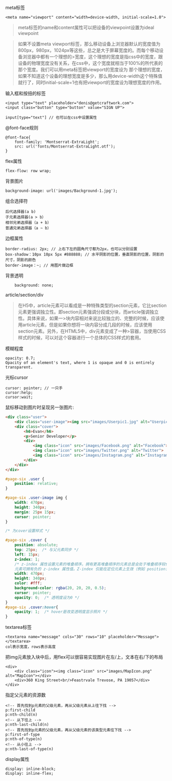 meta标签

    <meta name="viewport" content="width=device-width, initial-scale=1.0">

>meta标签的name和content属性可以把设备的viewpoint设置为ideal viewpoint

>如果不设置meta viewport标签，那么移动设备上浏览器默认的宽度值为800px，980px，1024px等这些，总之是大于屏幕宽度的。而每个移动设备浏览器中都有一个理想的>宽度，这个理想的宽度是指css中的宽度，跟设备的物理宽度没有关系，在css中，这个宽度就相当于100%的所代表的那个宽度。我们可以用meta标签把viewport的宽度设为
>那个理想的宽度，如果不知道这个设备的理想宽度是多少，那么用device-width这个特殊值就行了，同时initial-scale=1也有把viewport的宽度设为理想宽度的作用。

输入框和按扭的标签

    <input type="text" placeholder="denis@getcraftwork.com">
    <input class="button" type="button" value="SIGN UP">

    input[type="text"] // 也可以在css中设置属性

@font-face规则

    @font-face{
        font-family: 'Montserrat-ExtraLight';
        src: url('fonts/Montserrat-ExtraLight.otf');
    }

flex属性

    flex-flow: row wrap;

背景图片
    
    background-image: url('images/Background-1.jpg');

组合选择符

    后代选择器(a b)
    子元素选择器(a > b）
    相邻兄弟选择器（a + b）
    普通兄弟选择器（a ~ b）

边框属性

    border-radius: 2px; // 上右下左的圆角尺寸都为2px，也可以分别设置
    box-shadow：10px 10px 5px #888888; // 水平阴影的位置，垂直阴影的位置，阴影的尺寸，阴影的颜色
    border-image：~; // 用图片做边框

背景透明

        background: none;

article/section/div

>在H5中，article元素可以看成是一种特殊类型的section元素，它比section元素更强调独立性。即section元素强调分段或分块，而article强调独立性。具体来说，如果一>块内容相对来说比较独立的、完整的时候，应该使用article元素，但是如果你想将一块内容分成几段的时候，应该使用section元素。另外，在HTML5中，div元素变成了一种>容器，当使用CSS样式的时候，可以对这个容器进行一个总体的CSS样式的套用。

模糊程度

    opacity: 0.7;
    Opacity of an element's text, where 1 is opaque and 0 is entirely transparent.

光标cursor

    cursor: pointer; // 一只手
    cursor:help;
    cursor:wait;

鼠标移动到图片时呈现另一张图片:

```html
<div class="user">
    <div class="user-image"><img src="images/Userpic1.jpg" alt="Userpic1"></div>
    <div class="cover">
        <h6>Evan</h6>
        <p>Senior Developer</p>
        <div>
            <img class="icon" src="images/Facebook.png" alt="Facebook">
            <img class="icon" src="images/Twitter.png" alt="Twitter">
            <img class="icon" src="images/Instagram.png" alt="Instagram">
        </div>
    </div>
</div>
```

```css
#page-six .user {
    position: relative;
}

#page-six .user-image img {
    width: 470px;
    height: 340px;
    margin: 25px 15px;
    cursor: pointer;
}

/* 为cover设置样式 */

#page-six .cover {
    position: absolute;
    top: 25px;  /* 与父元素同步 */
    left: 15px;
    z-index: 1;  
    /* z-index 属性设置元素的堆叠顺序。拥有更高堆叠顺序的元素总是会处于堆叠顺序较低的元素的前面。
    元素可拥有负的 z-index 属性值。Z-index 仅能在定位元素上生效（例如 position:absolute;）！ */
    width: 470px; 
    height: 340px;
    color: #fff;
    background-color: rgba(20, 20, 20, 0.5);
    cursor: pointer;
    opacity: 0;  /* 透明度设为0 */
}
#page-six .cover:hover{
    opacity: 1;  /* hover是改变透明度显示照片 */
}
```

textarea标签

    <textarea name="message" cols="30" rows="10" placeholder="Message"></textarea>
    col表示宽度，rows表示高度

把img元素放入块中后，用flex可以很容易实现图片在左/上，文本在右/下的布局

    <div>
        <div class="icon"><img class="icon" src="images/MapIcon.png" alt="MapIcon"></div>
        <div>360 King Street<br/>Feastrvale Trevose, PA 19057</div>
    </div>

指定父元素的资源数

    <!-- 首先找到p元素的父级元素，再从父级元素从上往下找 -->
    p:first-child
    p:nth-child(n)
    <!-- 从下往上 -->
    p:nth-last-child(n) 
    <!-- 首先找到p元素的父级元素，再从父级元素的该类型元素往下找 -->
    p:first-of-type
    p:nth-of-type(n)
    <!-- 从小往上 -->
    p:nth-last-of-type(n)

display属性

    display: inline-block;
    display: inline-flex;

